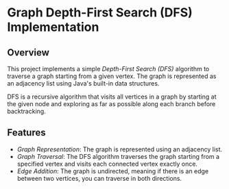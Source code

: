 # Graph Depth-First Search (DFS) Implementation

## Overview

This project implements a simple *Depth-First Search (DFS)* algorithm to traverse a graph starting from a given vertex. The graph is represented as an adjacency list using Java's built-in data structures.

DFS is a recursive algorithm that visits all vertices in a graph by starting at the given node and exploring as far as possible along each branch before backtracking.

## Features

- *Graph Representation*: The graph is represented using an adjacency list.
- *Graph Traversal*: The DFS algorithm traverses the graph starting from a specified vertex and visits each connected vertex exactly once.
- *Edge Addition*: The graph is undirected, meaning if there is an edge between two vertices, you can traverse in both directions.